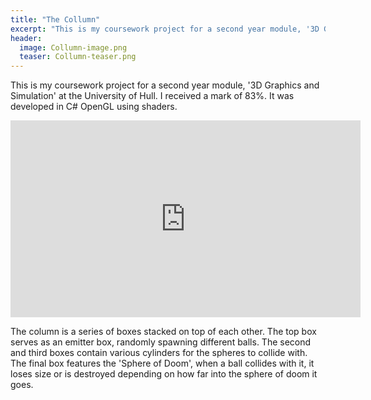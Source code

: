 ```yaml
---
title: "The Collumn"
excerpt: "This is my coursework project for a second year module, '3D Graphics and Simulation' at the University of Hull. It was developed in C# & OpenGL using shaders."
header:
  image: Collumn-image.png
  teaser: Collumn-teaser.png
---
```


This is my coursework project for a second year module, '3D Graphics and Simulation' at the University of Hull. I received a mark of 83%. It was developed in C# OpenGL using shaders.

<iframe width="560" height="315" src="https://www.youtube.com/embed/jYbO08CpF0o" frameborder="0" allowfullscreen></iframe>

The column is a series of boxes stacked on top of each other. The top box serves as an emitter box, randomly spawning different balls. The second and third boxes contain various cylinders for the spheres to collide with. The final box features the 'Sphere of Doom', when a ball collides with it, it loses size or is destroyed depending on how far into the sphere of doom it goes.
